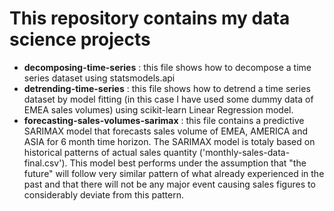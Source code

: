 # This repository contains my data science projects 

- **decomposing-time-series** : this file shows how to decompose a time series dataset using statsmodels.api
- **detrending-time-series** : this file shows how to detrend a time series dataset by model fitting (in this case I have used some dummy data of EMEA sales volumes) using scikit-learn Linear Regression model. 
- **forecasting-sales-volumes-sarimax** : this file contains a predictive SARIMAX model that forecasts sales volume of EMEA, AMERICA and ASIA for 6 month time horizon. 
  The SARIMAX model is totaly based on historical patterns of actual sales quantity ('monthly-sales-data-final.csv').
  This model best performs under the assumption that "the future" will follow very similar pattern of what already experienced in the past and that there will not be any major event causing sales figures to considerably deviate from this pattern.
